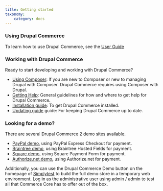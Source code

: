 ```yaml
---
title: Getting started
taxonomy:
    category: docs
---
```


### Using Drupal Commerce

To learn how to use Drupal Commerce, see the [User Guide](../03.user-guide)

### Working with Drupal Commerce

Ready to start developing and working with Drupal Commerce?

* [Using Composer](01.using-composer): If you are new to Composer or new to managing Drupal with Composer. Drupal Commerce requires using Composer with Drupal.
* [Getting Help](02.getting-help): General guidelines for how and where to get help for Drupal Commerce.
* [Installation guide](../02.developer-guide/02.install-update/02.installation): To get Drupal Commerce installed.
* [Updating guide](../02.developer-guide/02.install-update/03.updating) guide: For keeping Drupal Commerce up to date.

### Looking for a demo?

There are several Drupal Commerce 2 demo sites available.

* [PayPal demo](https://commerce.demo.centarro.io/), using PayPal Express Checkout for payment.
* [Braintree demo](https://braintree.demo.centarro.io/), using Braintree Hosted Fields for payment.
* [Square demo](https://square.demo.centarro.io), using Square Payment Form for payment.
* [Authorize.net demo](https://authnet.demo.centarro.io), using Authorize.net for payment.

Additionally, you can use the Drupal Commerce Demo button on the homepage of [Simplytest](https://simplytest.me) to build the full demo store in a temporary web environment. Log in as the administrative user using admin / admin to test all that Commerce Core has to offer out of the box.
